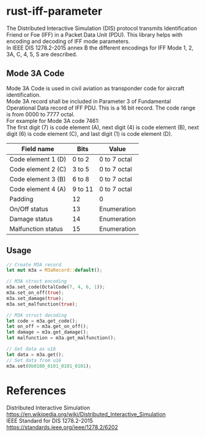 # rust-iff-parameter 
The Distributed Interactive Simulation (DIS) protocol transmits Identification Friend or Foe (IFF) in a 
Packet Data Unit (PDU). This library helps with encoding and decoding of IFF mode parameters.  
In IEEE DIS 1278.2-2015 annex B the different encodings for IFF Mode 1, 2, 3A, C, 4, 5, S are described.

## Mode 3A Code
Mode 3A Code is used in civil aviation as transponder code for aircraft identification.  
Mode 3A record shall be included in Parameter 3 of Fundamental Operational Data record of IFF PDU.
This is a 16 bit record. The code range is from 0000 to 7777 octal.  
For example for Mode 3A code 7461:  
The first digit (7) is code element (A), next digit (4) is code element (B), next digit (6) is code element (C), and last digit (1) is code element (D).

| Field name         | Bits    | Value        |
|--------------------|---------|--------------|
| Code element 1 (D) | 0 to 2  | 0 to 7 octal |
| Code element 2 (C) | 3 to 5  | 0 to 7 octal |
| Code element 3 (B) | 6 to 8  | 0 to 7 octal |
| Code element 4 (A) | 9 to 11 | 0 to 7 octal |
| Padding            | 12      | 0            |
| On/Off status      | 13      | Enumeration  |
| Damage status      | 14      | Enumeration  |
| Malfunction status | 15      | Enumeration  |

## Usage

```rust
// Create M3A record
let mut m3a = M3aRecord::default();

// M3A struct encoding
m3a.set_code(OctalCode(7, 4, 6, 1));
m3a.set_on_off(true);
m3a.set_damage(true);
m3a.set_malfunction(true);

// M3A struct decoding
let code = m3a.get_code();
let on_off = m3a.get_on_off();
let damage = m3a.get_damage();
let malfunction = m3a.get_malfunction();

// Get data as u16
let data = m3a.get();
// Set data from u16
m3a.set(0b0100_0101_0101_0101);
```

# References
Distributed Interactive Simulation https://en.wikipedia.org/wiki/Distributed_Interactive_Simulation  
IEEE Standard for DIS 1278.2-2015 https://standards.ieee.org/ieee/1278.2/6202
